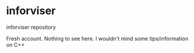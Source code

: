 # inforviser
inforviser repository

Fresh account. Nothing to see here.
I wouldn't mind some tips/information on C++
